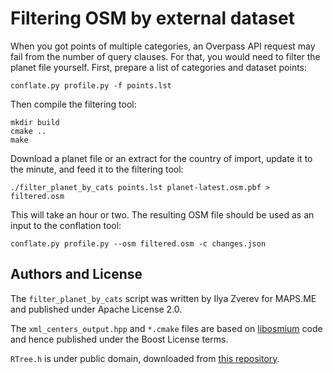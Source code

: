 # Filtering OSM by external dataset

When you got points of multiple categories, an Overpass API request may fail
from the number of query clauses. For that, you would need to filter the planet
file yourself. First, prepare a list of categories and dataset points:

    conflate.py profile.py -f points.lst

Then compile the filtering tool:

    mkdir build
    cmake ..
    make

Download a planet file or an extract for the country of import, update it to the minute,
and feed it to the filtering tool:

    ./filter_planet_by_cats points.lst planet-latest.osm.pbf > filtered.osm

This will take an hour or two. The resulting OSM file should be used as an input to
the conflation tool:

    conflate.py profile.py --osm filtered.osm -c changes.json

## Authors and License

The `filter_planet_by_cats` script was written by Ilya Zverev for MAPS.ME and
published under Apache License 2.0.

The `xml_centers_output.hpp` and `*.cmake` files are based on
[libosmium](https://github.com/osmcode/libosmium) code and hence published
under the Boost License terms.

`RTree.h` is under public domain, downloaded from
[this repository](https://github.com/nushoin/RTree).
